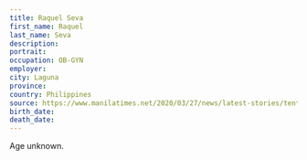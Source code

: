 ```yaml
---
title: Raquel Seva
first_name: Raquel
last_name: Seva
description: 
portrait: 
occupation: OB-GYN
employer: 
city: Laguna
province: 
country: Philippines
source: https://www.manilatimes.net/2020/03/27/news/latest-stories/tenth-doctor-dies-to-covid-19-pma/707143/
birth_date: 
death_date: 
---
```


Age unknown.
